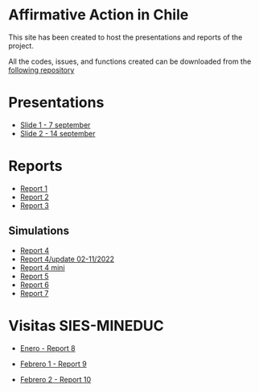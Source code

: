 # Affirmative Action in Chile 

This site has been created to host the presentations and reports of the project. 

All the codes, issues, and functions created can be downloaded from the [following repository](https://github.com/hbaraho/cuposBEA/)

# Presentations

- [Slide 1 - 7 september](https://valentinaandrade.github.io/AA_inchile/presentations/slide1.html#1)
- [Slide 2 - 14 september](https://valentinaandrade.github.io/AA_inchile/presentations/slide2.html#1)

# Reports

- [Report 1](https://valentinaandrade.github.io/AA_inchile/reports/01report.html)
- [Report 2](https://valentinaandrade.github.io/AA_inchile/reports/02report.html)
- [Report 3](https://valentinaandrade.github.io/AA_inchile/reports/03report.html)

## Simulations

- [Report 4](https://valentinaandrade.github.io/AA_inchile/reports/04report.html)
- [Report 4/update 02-11/2022](https://valentinaandrade.github.io/AA_inchile/reports/04report-correciones.html)
- [Report 4 mini](https://valentinaandrade.github.io/AA_inchile/reports/04report-mini.html)
- [Report 5](https://valentinaandrade.github.io/AA_inchile/reports/05report.html)
- [Report 6](https://valentinaandrade.github.io/AA_inchile/reports/06report.html)
- [Report 7](https://valentinaandrade.github.io/AA_inchile/reports/07report.html)


# Visitas SIES-MINEDUC

- [Enero - Report 8](https://valentinaandrade.github.io/AA_inchile/reports/08report.html)


- [Febrero 1 - Report 9](https://valentinaandrade.github.io/AA_inchile/reports/09report.html)


- [Febrero 2 - Report 10](https://valentinaandrade.github.io/AA_inchile/reports/10report.html)


